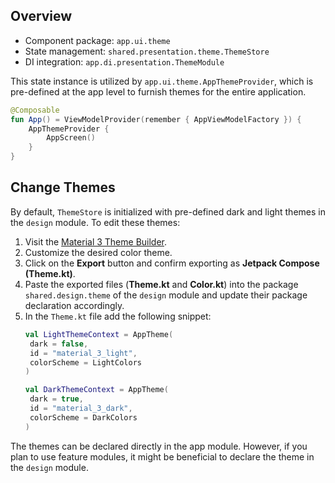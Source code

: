 ## Overview

- Component package: `app.ui.theme`
- State management: `shared.presentation.theme.ThemeStore`
- DI integration: `app.di.presentation.ThemeModule`

This state instance is utilized by `app.ui.theme.AppThemeProvider`, which is pre-defined at the app level to furnish themes for the entire application.

```kotlin
@Composable
fun App() = ViewModelProvider(remember { AppViewModelFactory }) { 
    AppThemeProvider {
        AppScreen()
    }
}
```

## Change Themes

By default, `ThemeStore` is initialized with pre-defined dark and light themes in the `design` module. To edit these themes:

1. Visit the [Material 3 Theme Builder](https://m3.material.io/theme-builder#/custom).
2. Customize the desired color theme.
3. Click on the **Export** button and confirm exporting as **Jetpack Compose (Theme.kt)**.
4. Paste the exported files (**Theme.kt** and **Color.kt**) into the package `shared.design.theme` of the `design` module and update their package declaration accordingly.
5. In the `Theme.kt` file add the following snippet:
   ```kotlin
   val LightThemeContext = AppTheme(
    dark = false,
    id = "material_3_light",
    colorScheme = LightColors
   )

   val DarkThemeContext = AppTheme(
    dark = true,
    id = "material_3_dark",
    colorScheme = DarkColors
   )
   ```

The themes can be declared directly in the app module. However, if you plan to use feature modules, it might be beneficial to declare the theme in the `design` module.
